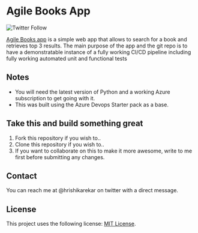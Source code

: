 # Agile Books App

<!--- These are examples. See https://shields.io for others or to customize this set of shields. You might want to include dependencies, project status and licence info here --->
![Twitter Follow](https://img.shields.io/twitter/follow/hrishikarekar?style=social)

[Agile Books app](http://agilebooksapp.azurewebsites.net/) is a simple web app that allows to search for a book and retrieves top 3 results. 
The main purpose of the app and the git repo is to have a demonstratable instance of a fully working CI/CD pipeline including fully working automated unit and functional tests


## Notes

* You will need the latest version of Python and a working Azure subscription to get going with it.
* This was built using the Azure Devops Starter pack as a base.


## Take this and build something great
<!--- If your README is long or you have some specific process or steps you want contributors to follow, consider creating a separate CONTRIBUTING.md file--->

1. Fork this repository if you wish to..
2. Clone this repository if you wish to..
3. If you want to collaborate on this to make it more awesome, write to me first before submitting any changes.


## Contact

You can reach me at @hrishikarekar on twitter with a direct message.

## License
<!--- If you're not sure which open license to use see https://choosealicense.com/--->

This project uses the following license: [MIT License](https://opensource.org/licenses/MIT).
